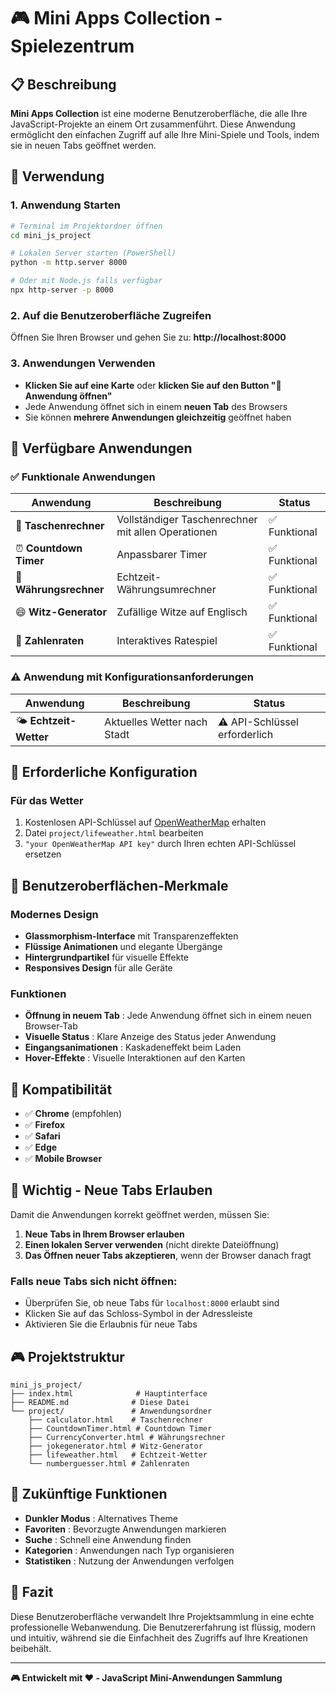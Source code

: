 # 🎮 Mini Apps Collection - Spielezentrum

## 📋 Beschreibung

**Mini Apps Collection** ist eine moderne Benutzeroberfläche, die alle Ihre JavaScript-Projekte an einem Ort zusammenführt. Diese Anwendung ermöglicht den einfachen Zugriff auf alle Ihre Mini-Spiele und Tools, indem sie in neuen Tabs geöffnet werden.

## 🚀 Verwendung

### 1. **Anwendung Starten**
```bash
# Terminal im Projektordner öffnen
cd mini_js_project

# Lokalen Server starten (PowerShell)
python -m http.server 8000

# Oder mit Node.js falls verfügbar
npx http-server -p 8000
```

### 2. **Auf die Benutzeroberfläche Zugreifen**
Öffnen Sie Ihren Browser und gehen Sie zu: **http://localhost:8000**

### 3. **Anwendungen Verwenden**
- **Klicken Sie auf eine Karte** oder **klicken Sie auf den Button "🚀 Anwendung öffnen"**
- Jede Anwendung öffnet sich in einem **neuen Tab** des Browsers
- Sie können **mehrere Anwendungen gleichzeitig** geöffnet haben

## 🎯 Verfügbare Anwendungen

### ✅ **Funktionale Anwendungen**

| Anwendung | Beschreibung | Status |
|-----------|-------------|--------|
| 🧮 **Taschenrechner** | Vollständiger Taschenrechner mit allen Operationen | ✅ Funktional |
| ⏰ **Countdown Timer** | Anpassbarer Timer | ✅ Funktional |
| 💱 **Währungsrechner** | Echtzeit-Währungsumrechner | ✅ Funktional |
| 😄 **Witz-Generator** | Zufällige Witze auf Englisch | ✅ Funktional |
| 🎯 **Zahlenraten** | Interaktives Ratespiel | ✅ Funktional |

### ⚠️ **Anwendung mit Konfigurationsanforderungen**

| Anwendung | Beschreibung | Status |
|-----------|-------------|--------|
| 🌤️ **Echtzeit-Wetter** | Aktuelles Wetter nach Stadt | ⚠️ API-Schlüssel erforderlich |

## 🔧 Erforderliche Konfiguration

### Für das Wetter
1. Kostenlosen API-Schlüssel auf [OpenWeatherMap](https://openweathermap.org/api) erhalten
2. Datei `project/lifeweather.html` bearbeiten
3. `"your OpenWeatherMap API key"` durch Ihren echten API-Schlüssel ersetzen

## 🎨 Benutzeroberflächen-Merkmale

### Modernes Design
- **Glassmorphism-Interface** mit Transparenzeffekten
- **Flüssige Animationen** und elegante Übergänge
- **Hintergrundpartikel** für visuelle Effekte
- **Responsives Design** für alle Geräte

### Funktionen
- **Öffnung in neuem Tab** : Jede Anwendung öffnet sich in einem neuen Browser-Tab
- **Visuelle Status** : Klare Anzeige des Status jeder Anwendung
- **Eingangsanimationen** : Kaskadeneffekt beim Laden
- **Hover-Effekte** : Visuelle Interaktionen auf den Karten

## 📱 Kompatibilität

- ✅ **Chrome** (empfohlen)
- ✅ **Firefox**
- ✅ **Safari**
- ✅ **Edge**
- ✅ **Mobile Browser**

## 🚨 Wichtig - Neue Tabs Erlauben

Damit die Anwendungen korrekt geöffnet werden, müssen Sie:

1. **Neue Tabs in Ihrem Browser erlauben**
2. **Einen lokalen Server verwenden** (nicht direkte Dateiöffnung)
3. **Das Öffnen neuer Tabs akzeptieren**, wenn der Browser danach fragt

### Falls neue Tabs sich nicht öffnen:
- Überprüfen Sie, ob neue Tabs für `localhost:8000` erlaubt sind
- Klicken Sie auf das Schloss-Symbol in der Adressleiste
- Aktivieren Sie die Erlaubnis für neue Tabs

## 🎮 Projektstruktur

```
mini_js_project/
├── index.html              # Hauptinterface
├── README.md              # Diese Datei
└── project/               # Anwendungsordner
    ├── calculator.html    # Taschenrechner
    ├── CountdownTimer.html # Countdown Timer
    ├── CurrencyConverter.html # Währungsrechner
    ├── jokegenerator.html # Witz-Generator
    ├── lifeweather.html   # Echtzeit-Wetter
    └── numberguesser.html # Zahlenraten
```

## 🔮 Zukünftige Funktionen

- **Dunkler Modus** : Alternatives Theme
- **Favoriten** : Bevorzugte Anwendungen markieren
- **Suche** : Schnell eine Anwendung finden
- **Kategorien** : Anwendungen nach Typ organisieren
- **Statistiken** : Nutzung der Anwendungen verfolgen

## 🎉 Fazit

Diese Benutzeroberfläche verwandelt Ihre Projektsammlung in eine echte professionelle Webanwendung. Die Benutzererfahrung ist flüssig, modern und intuitiv, während sie die Einfachheit des Zugriffs auf Ihre Kreationen beibehält.

---

**🎮 Entwickelt mit ❤️ - JavaScript Mini-Anwendungen Sammlung**
